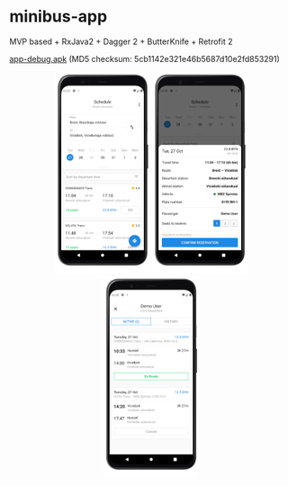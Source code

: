 # minibus-app
MVP based + RxJava2 + Dagger 2 + ButterKnife + Retrofit 2

[app-debug.apk](./demo/app-debug.apk) (MD5 checksum: 5cb1142e321e46b5687d10e2fd853291)

<p align="center">
  <img src="./demo/1.png" height="360">
  <img src="./demo/2.png" height="360">
  <img src="./demo/3.png" height="360">
</p>
